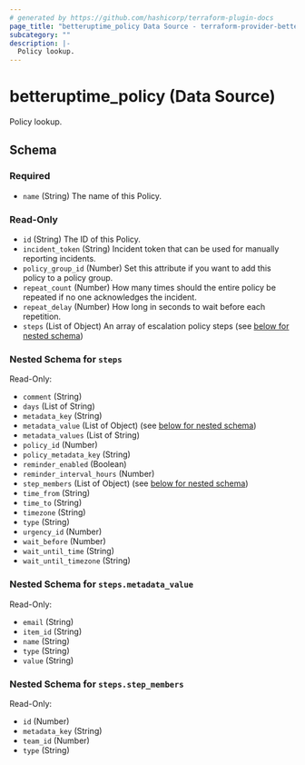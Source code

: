```yaml
---
# generated by https://github.com/hashicorp/terraform-plugin-docs
page_title: "betteruptime_policy Data Source - terraform-provider-better-uptime"
subcategory: ""
description: |-
  Policy lookup.
---
```


# betteruptime_policy (Data Source)

Policy lookup.



<!-- schema generated by tfplugindocs -->
## Schema

### Required

- `name` (String) The name of this Policy.

### Read-Only

- `id` (String) The ID of this Policy.
- `incident_token` (String) Incident token that can be used for manually reporting incidents.
- `policy_group_id` (Number) Set this attribute if you want to add this policy to a policy group.
- `repeat_count` (Number) How many times should the entire policy be repeated if no one acknowledges the incident.
- `repeat_delay` (Number) How long in seconds to wait before each repetition.
- `steps` (List of Object) An array of escalation policy steps (see [below for nested schema](#nestedatt--steps))

<a id="nestedatt--steps"></a>
### Nested Schema for `steps`

Read-Only:

- `comment` (String)
- `days` (List of String)
- `metadata_key` (String)
- `metadata_value` (List of Object) (see [below for nested schema](#nestedobjatt--steps--metadata_value))
- `metadata_values` (List of String)
- `policy_id` (Number)
- `policy_metadata_key` (String)
- `reminder_enabled` (Boolean)
- `reminder_interval_hours` (Number)
- `step_members` (List of Object) (see [below for nested schema](#nestedobjatt--steps--step_members))
- `time_from` (String)
- `time_to` (String)
- `timezone` (String)
- `type` (String)
- `urgency_id` (Number)
- `wait_before` (Number)
- `wait_until_time` (String)
- `wait_until_timezone` (String)

<a id="nestedobjatt--steps--metadata_value"></a>
### Nested Schema for `steps.metadata_value`

Read-Only:

- `email` (String)
- `item_id` (String)
- `name` (String)
- `type` (String)
- `value` (String)


<a id="nestedobjatt--steps--step_members"></a>
### Nested Schema for `steps.step_members`

Read-Only:

- `id` (Number)
- `metadata_key` (String)
- `team_id` (Number)
- `type` (String)


